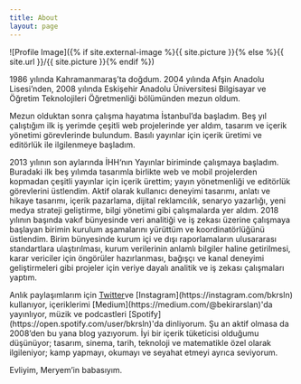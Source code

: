 ```yaml
---
title: About
layout: page
---
```

![Profile Image]({% if site.external-image %}{{ site.picture }}{% else %}{{ site.url }}/{{ site.picture }}{% endif %})

<p>1986 yılında Kahramanmaraş’ta doğdum. 2004 yılında Afşin Anadolu Lisesi’nden, 2008 yılında Eskişehir Anadolu Üniversitesi Bilgisayar ve Öğretim Teknolojileri Öğretmenliği bölümünden mezun oldum.</p>

<p>Mezun olduktan sonra çalışma hayatıma İstanbul’da başladım. Beş yıl çalıştığım ilk iş yerimde çeşitli web projelerinde yer aldım, tasarım ve içerik yönetimi görevlerinde bulundum. Basılı yayınlar için içerik üretimi ve editörlük ile ilgilenmeye başladım.</p>

<p>2013 yılının son aylarında İHH‘nın Yayınlar biriminde çalışmaya başladım. Buradaki ilk beş yılımda tasarımla birlikte web ve mobil projelerden kopmadan çeşitli yayınlar için içerik ürettim; yayın yönetmenliği ve editörlük görevlerini üstlendim. Aktif olarak kullanıcı deneyimi tasarımı, anlatı ve hikaye tasarımı, içerik pazarlama, dijital reklamcılık, senaryo yazarlığı, yeni medya strateji geliştirme, bilgi yönetimi gibi çalışmalarda yer aldım. 2018 yılının başında vakıf bünyesinde veri analitiği ve iş zekası üzerine çalışmaya başlayan birimin kurulum aşamalarını yürüttüm ve koordinatörlüğünü üstlendim. Birim bünyesinde kurum içi ve dışı raporlamaların ulusararası standartlara ulaştırılması, kurum verilerinin anlamlı bilgiler haline getirilmesi, karar vericiler için öngörüler hazırlanması, bağışçı ve kanal deneyimi geliştirmeleri gibi projeler için veriye dayalı analitik ve iş zekası çalışmaları yaptım.</p>

<p>Anlık paylaşımlarım için <a href="https://twitter.com/bkrsln">Twitter</a>ve [Instagram](https://instagram.com/bkrsln) kullanıyor, içeriklerimi [Medium](https://medium.com/@bekirarslan)'da yayınlıyor, müzik ve podcastleri [Spotify](https://open.spotify.com/user/bkrsln)'da dinliyorum. Şu an aktif olmasa da 2008’den bu yana blog yazıyorum. İyi bir içerik tüketicisi olduğumu düşünüyor; tasarım, sinema, tarih, teknoloji ve matematikle özel olarak ilgileniyor; kamp yapmayı, okumayı ve seyahat etmeyi ayrıca seviyorum.</p>

<p>Evliyim, Meryem’in babasıyım.</p>